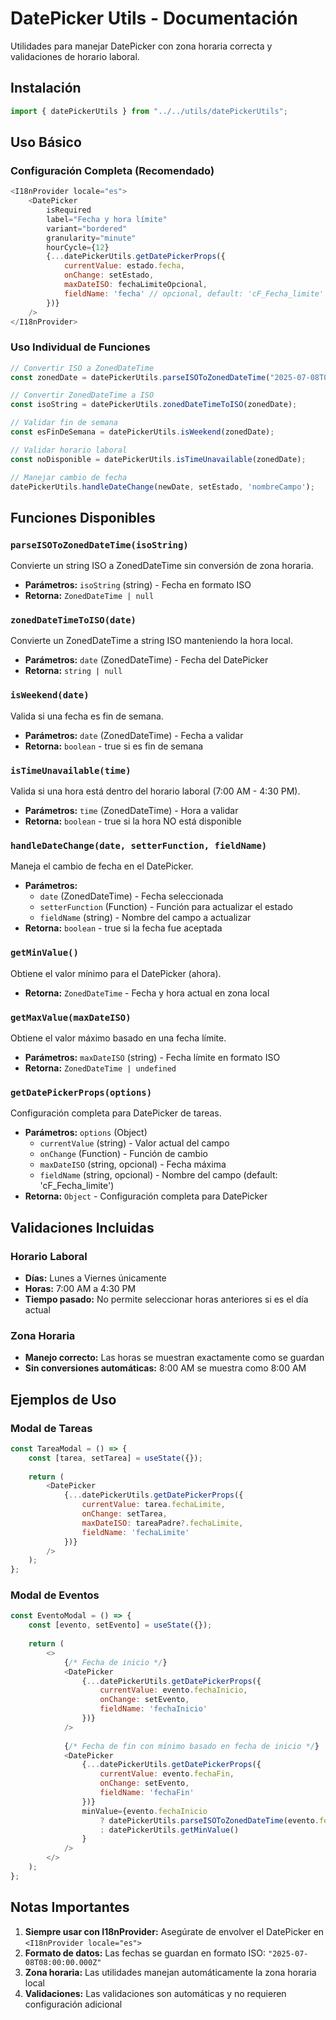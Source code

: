 # DatePicker Utils - Documentación

Utilidades para manejar DatePicker con zona horaria correcta y validaciones de horario laboral.

## Instalación

```javascript
import { datePickerUtils } from "../../utils/datePickerUtils";
```

## Uso Básico

### Configuración Completa (Recomendado)

```javascript
<I18nProvider locale="es">
    <DatePicker
        isRequired
        label="Fecha y hora límite"
        variant="bordered"
        granularity="minute"
        hourCycle={12}
        {...datePickerUtils.getDatePickerProps({
            currentValue: estado.fecha,
            onChange: setEstado,
            maxDateISO: fechaLimiteOpcional,
            fieldName: 'fecha' // opcional, default: 'cF_Fecha_limite'
        })}
    />
</I18nProvider>
```

### Uso Individual de Funciones

```javascript
// Convertir ISO a ZonedDateTime
const zonedDate = datePickerUtils.parseISOToZonedDateTime("2025-07-08T08:00:00.000Z");

// Convertir ZonedDateTime a ISO
const isoString = datePickerUtils.zonedDateTimeToISO(zonedDate);

// Validar fin de semana
const esFinDeSemana = datePickerUtils.isWeekend(zonedDate);

// Validar horario laboral
const noDisponible = datePickerUtils.isTimeUnavailable(zonedDate);

// Manejar cambio de fecha
datePickerUtils.handleDateChange(newDate, setEstado, 'nombreCampo');
```

## Funciones Disponibles

### `parseISOToZonedDateTime(isoString)`
Convierte un string ISO a ZonedDateTime sin conversión de zona horaria.
- **Parámetros:** `isoString` (string) - Fecha en formato ISO
- **Retorna:** `ZonedDateTime | null`

### `zonedDateTimeToISO(date)`
Convierte un ZonedDateTime a string ISO manteniendo la hora local.
- **Parámetros:** `date` (ZonedDateTime) - Fecha del DatePicker
- **Retorna:** `string | null`

### `isWeekend(date)`
Valida si una fecha es fin de semana.
- **Parámetros:** `date` (ZonedDateTime) - Fecha a validar
- **Retorna:** `boolean` - true si es fin de semana

### `isTimeUnavailable(time)`
Valida si una hora está dentro del horario laboral (7:00 AM - 4:30 PM).
- **Parámetros:** `time` (ZonedDateTime) - Hora a validar
- **Retorna:** `boolean` - true si la hora NO está disponible

### `handleDateChange(date, setterFunction, fieldName)`
Maneja el cambio de fecha en el DatePicker.
- **Parámetros:** 
  - `date` (ZonedDateTime) - Fecha seleccionada
  - `setterFunction` (Function) - Función para actualizar el estado
  - `fieldName` (string) - Nombre del campo a actualizar
- **Retorna:** `boolean` - true si la fecha fue aceptada

### `getMinValue()`
Obtiene el valor mínimo para el DatePicker (ahora).
- **Retorna:** `ZonedDateTime` - Fecha y hora actual en zona local

### `getMaxValue(maxDateISO)`
Obtiene el valor máximo basado en una fecha límite.
- **Parámetros:** `maxDateISO` (string) - Fecha límite en formato ISO
- **Retorna:** `ZonedDateTime | undefined`

### `getDatePickerProps(options)`
Configuración completa para DatePicker de tareas.
- **Parámetros:** `options` (Object)
  - `currentValue` (string) - Valor actual del campo
  - `onChange` (Function) - Función de cambio
  - `maxDateISO` (string, opcional) - Fecha máxima
  - `fieldName` (string, opcional) - Nombre del campo (default: 'cF_Fecha_limite')
- **Retorna:** `Object` - Configuración completa para DatePicker

## Validaciones Incluidas

### Horario Laboral
- **Días:** Lunes a Viernes únicamente
- **Horas:** 7:00 AM a 4:30 PM
- **Tiempo pasado:** No permite seleccionar horas anteriores si es el día actual

### Zona Horaria
- **Manejo correcto:** Las horas se muestran exactamente como se guardan
- **Sin conversiones automáticas:** 8:00 AM se muestra como 8:00 AM

## Ejemplos de Uso

### Modal de Tareas
```javascript
const TareaModal = () => {
    const [tarea, setTarea] = useState({});
    
    return (
        <DatePicker
            {...datePickerUtils.getDatePickerProps({
                currentValue: tarea.fechaLimite,
                onChange: setTarea,
                maxDateISO: tareaPadre?.fechaLimite,
                fieldName: 'fechaLimite'
            })}
        />
    );
};
```

### Modal de Eventos
```javascript
const EventoModal = () => {
    const [evento, setEvento] = useState({});
    
    return (
        <>
            {/* Fecha de inicio */}
            <DatePicker
                {...datePickerUtils.getDatePickerProps({
                    currentValue: evento.fechaInicio,
                    onChange: setEvento,
                    fieldName: 'fechaInicio'
                })}
            />
            
            {/* Fecha de fin con mínimo basado en fecha de inicio */}
            <DatePicker
                {...datePickerUtils.getDatePickerProps({
                    currentValue: evento.fechaFin,
                    onChange: setEvento,
                    fieldName: 'fechaFin'
                })}
                minValue={evento.fechaInicio 
                    ? datePickerUtils.parseISOToZonedDateTime(evento.fechaInicio)
                    : datePickerUtils.getMinValue()
                }
            />
        </>
    );
};
```

## Notas Importantes

1. **Siempre usar con I18nProvider:** Asegúrate de envolver el DatePicker en `<I18nProvider locale="es">`
2. **Formato de datos:** Las fechas se guardan en formato ISO: `"2025-07-08T08:00:00.000Z"`
3. **Zona horaria:** Las utilidades manejan automáticamente la zona horaria local
4. **Validaciones:** Las validaciones son automáticas y no requieren configuración adicional
